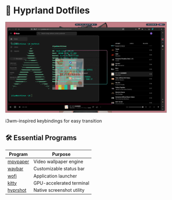 # 🌸 Hyprland Dotfiles

![Hyprland Screenshot](snippets/image.png)

i3wm-inspired keybindings for easy transition

## 🛠️ Essential Programs
| Program | Purpose | 
|---------|---------|
| [mpvpaper](https://github.com/GhostNaN/mpvpaper) | Video wallpaper engine |
| [waybar](https://github.com/Alexays/Waybar) | Customizable status bar |
| [wofi](https://hg.sr.ht/~scoopta/wofi) | Application launcher |
| [kitty](https://sw.kovidgoyal.net/kitty/) | GPU-accelerated terminal |
| [hyprshot](https://github.com/Gustash/Hyprshot) | Native screenshot utility |